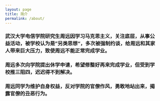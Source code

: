 ```yaml
---
layout: page
title: 简介
permalink: /about/
---
```


### 武汉大学电信学院研究生周远因学习马克思主义，关注底层，从事公益活动，被学校认为是”另类思想“，多次被强制约谈，给周远和其家人带来巨大压力，致使周远不能正常完成学业。
### 周远多次向学院提出休学申请，希望修整好再来完成学业，但受到学校推三阻四，迟迟得不到解决。
### 周远同学为维护自身权益，反对学院的官僚作风，勇敢地站出来，揭露官僚的丑恶行为。

